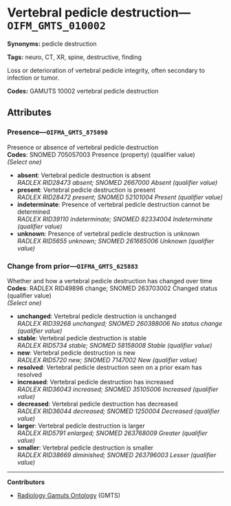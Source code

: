 # Vertebral pedicle destruction—`OIFM_GMTS_010002`

**Synonyms:** pedicle destruction

**Tags:** neuro, CT, XR, spine, destructive, finding

Loss or deterioration of vertebral pedicle integrity, often secondary to infection or tumor.

**Codes:** GAMUTS 10002 vertebral pedicle destruction

## Attributes

### Presence—`OIFMA_GMTS_875090`

Presence or absence of vertebral pedicle destruction  
**Codes**: SNOMED 705057003 Presence (property) (qualifier value)  
*(Select one)*

- **absent**: Vertebral pedicle destruction is absent  
_RADLEX RID28473 absent; SNOMED 2667000 Absent (qualifier value)_
- **present**: Vertebral pedicle destruction is present  
_RADLEX RID28472 present; SNOMED 52101004 Present (qualifier value)_
- **indeterminate**: Presence of vertebral pedicle destruction cannot be determined  
_RADLEX RID39110 indeterminate; SNOMED 82334004 Indeterminate (qualifier value)_
- **unknown**: Presence of vertebral pedicle destruction is unknown  
_RADLEX RID5655 unknown; SNOMED 261665006 Unknown (qualifier value)_

### Change from prior—`OIFMA_GMTS_625883`

Whether and how a vertebral pedicle destruction has changed over time  
**Codes**: RADLEX RID49896 change; SNOMED 263703002 Changed status (qualifier value)  
*(Select one)*

- **unchanged**: Vertebral pedicle destruction is unchanged  
_RADLEX RID39268 unchanged; SNOMED 260388006 No status change (qualifier value)_
- **stable**: Vertebral pedicle destruction is stable  
_RADLEX RID5734 stable; SNOMED 58158008 Stable (qualifier value)_
- **new**: Vertebral pedicle destruction is new  
_RADLEX RID5720 new; SNOMED 7147002 New (qualifier value)_
- **resolved**: Vertebral pedicle destruction seen on a prior exam has resolved  
- **increased**: Vertebral pedicle destruction has increased  
_RADLEX RID36043 increased; SNOMED 35105006 Increased (qualifier value)_
- **decreased**: Vertebral pedicle destruction has decreased  
_RADLEX RID36044 decreased; SNOMED 1250004 Decreased (qualifier value)_
- **larger**: Vertebral pedicle destruction is larger  
_RADLEX RID5791 enlarged; SNOMED 263768009 Greater (qualifier value)_
- **smaller**: Vertebral pedicle destruction is smaller  
_RADLEX RID38669 diminished; SNOMED 263796003 Lesser (qualifier value)_

---

**Contributors**

- [Radiology Gamuts Ontology](https://gamuts.net/) (GMTS)